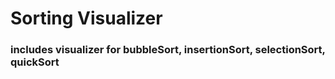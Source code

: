 # Sorting Visualizer
### includes visualizer for bubbleSort, insertionSort, selectionSort, quickSort